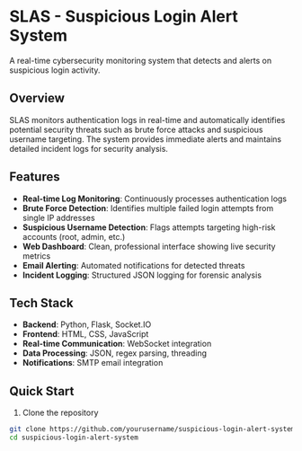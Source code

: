 # SLAS - Suspicious Login Alert System

A real-time cybersecurity monitoring system that detects and alerts on suspicious login activity.

## Overview

SLAS monitors authentication logs in real-time and automatically identifies potential security threats such as brute force attacks and suspicious username targeting. The system provides immediate alerts and maintains detailed incident logs for security analysis.

## Features

- **Real-time Log Monitoring**: Continuously processes authentication logs
- **Brute Force Detection**: Identifies multiple failed login attempts from single IP addresses
- **Suspicious Username Detection**: Flags attempts targeting high-risk accounts (root, admin, etc.)
- **Web Dashboard**: Clean, professional interface showing live security metrics
- **Email Alerting**: Automated notifications for detected threats
- **Incident Logging**: Structured JSON logging for forensic analysis

## Tech Stack

- **Backend**: Python, Flask, Socket.IO
- **Frontend**: HTML, CSS, JavaScript
- **Real-time Communication**: WebSocket integration
- **Data Processing**: JSON, regex parsing, threading
- **Notifications**: SMTP email integration

## Quick Start

1. Clone the repository
```bash
git clone https://github.com/yourusername/suspicious-login-alert-system.git
cd suspicious-login-alert-system